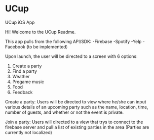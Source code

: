 UCup
====

UCup iOS App

Hi! Welcome to the UCup Readme.

This app pulls from the following API/SDK:
-Firebase
-Spotify
-Yelp
-Facebook (to be implemented)

Upon launch, the user will be directed to a screen with 6 options:
  1) Create a party
  2) Find a party
  3) Weather
  4) Pregame music
  5) Food
  6) Feedback

Create a party:
Users will be directed to view where he/she can input various details of an upcoming party such as the name, location,
time, number of guests, and whether or not the event is private.

Join a party:
Users will directed to a view that trys to connect to the firebase server and pull a list of existing parties in the area (Parties are currently not localized)
